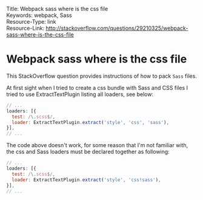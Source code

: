Title: Webpack sass where is the css file  
Keywords: webpack, Sass  
Resource-Type: link  
Resource-Link: http://stackoverflow.com/questions/29210325/webpack-sass-where-is-the-css-file  

# Webpack sass where is the css file

This StackOverflow question provides instructions of how to pack `Sass` files.

At first sight when I tried to create a css bundle with Sass and CSS files I tried to use ExtractTextPlugin listing all loaders, see below:
```js
// ...
loaders: [{
  test: /\.scss$/,
  loader: ExtractTextPlugin.extract('style', 'css', 'sass'),
}],
// ...
```
The code above doesn't work, for some reason that I'm not familiar with, the css and Sass loaders must be declared together as following:
```js
// ...
loaders: [{
  test: /\.scss$/,
  loader: ExtractTextPlugin.extract('style', 'css!sass'),
}],
// ...
```
